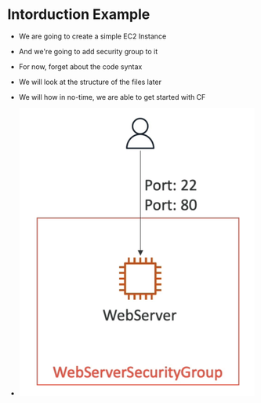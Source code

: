 # Intorduction Example
- We are going to create a simple EC2 Instance
- And we're going to add security group to it
- For now, forget about the code syntax
- We will look at the structure of the files later

- We will how in no-time, we are able to get started with CF
- ![SimpleEC2](./images/file1.png)